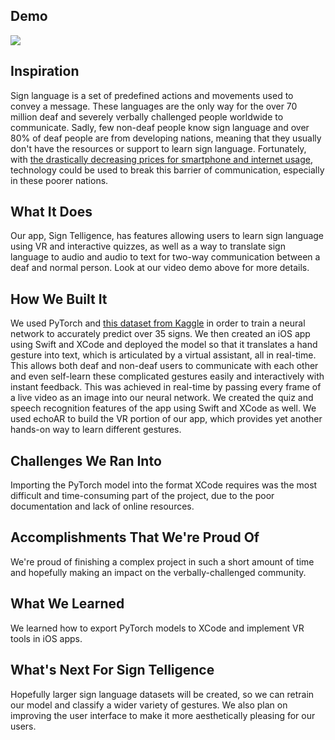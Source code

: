 ## Demo
[![](http://img.youtube.com/vi/9iuHfg67M94/0.jpg)](http://www.youtube.com/watch?v=9iuHfg67M94 '')

## Inspiration
Sign language is a set of predefined actions and movements used to convey a message. These languages are the only way for the over 70 million deaf and severely verbally challenged people worldwide to communicate. Sadly, few non-deaf people know sign language and over 80% of deaf people are from developing nations, meaning that they usually don't have the resources or support to learn sign language. Fortunately, with [the drastically decreasing prices for smartphone and internet usage](https://qz.com/india/1483368/indias-smartphone-internet-usage-will-surge-by-2022-cisco-says/), technology could be used to break this barrier of communication, especially in these poorer nations.

## What It Does
Our app, Sign Telligence, has features allowing users to learn sign language using VR and interactive quizzes, as well as a way to translate sign language to audio and audio to text for two-way communication between a deaf and normal person. Look at our video demo above for more details.

## How We Built It
We used PyTorch and [this dataset from Kaggle](https://www.kaggle.com/ayuraj/american-sign-language-dataset) in order to train a neural network to accurately predict over 35 signs. We then created an iOS app using Swift and XCode and deployed the model so that it translates a hand gesture into text, which is articulated by a virtual assistant, all in real-time. This allows both deaf and non-deaf users to communicate with each other and even self-learn these complicated gestures easily and interactively with instant feedback. This was achieved in real-time by passing every frame of a live video as an image into our neural network. We created the quiz and speech recognition features of the app using Swift and XCode as well. We used echoAR to build the VR portion of our app, which provides yet another hands-on way to learn different gestures.

## Challenges We Ran Into
Importing the PyTorch model into the format XCode requires was the most difficult and time-consuming part of the project, due to the poor documentation and lack of online resources. 

## Accomplishments That We're Proud Of
We're proud of finishing a complex project in such a short amount of time and hopefully making an impact on the verbally-challenged community.

## What We Learned
We learned how to export PyTorch models to XCode and implement VR tools in iOS apps. 

## What's Next For Sign Telligence
Hopefully larger sign language datasets will be created, so we can retrain our model and classify a wider variety of gestures. We also plan on improving the user interface to make it more aesthetically pleasing for our users.

